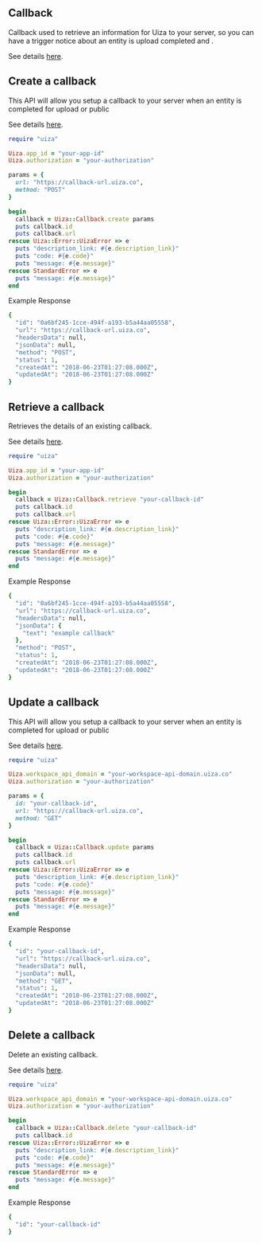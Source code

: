 ## Callback
Callback used to retrieve an information for Uiza to your server, so you can have a trigger notice about an entity is upload completed and .

See details [here](https://docs.uiza.io/#callback).

## Create a callback
This API will allow you setup a callback to your server when an entity is completed for upload or public

See details [here](https://docs.uiza.io/#create-a-callback).

```ruby
require "uiza"

Uiza.app_id = "your-app-id"
Uiza.authorization = "your-authorization"

params = {
  url: "https://callback-url.uiza.co",
  method: "POST"
}

begin
  callback = Uiza::Callback.create params
  puts callback.id
  puts callback.url
rescue Uiza::Error::UizaError => e
  puts "description_link: #{e.description_link}"
  puts "code: #{e.code}"
  puts "message: #{e.message}"
rescue StandardError => e
  puts "message: #{e.message}"
end
```

Example Response
```ruby
{
  "id": "0a6bf245-1cce-494f-a193-b5a44aa05558",
  "url": "https://callback-url.uiza.co",
  "headersData": null,
  "jsonData": null,
  "method": "POST",
  "status": 1,
  "createdAt": "2018-06-23T01:27:08.000Z",
  "updatedAt": "2018-06-23T01:27:08.000Z"
}
```

## Retrieve a callback
Retrieves the details of an existing callback.

See details [here](https://docs.uiza.io/#retrieve-a-callback).

```ruby
require "uiza"

Uiza.app_id = "your-app-id"
Uiza.authorization = "your-authorization"

begin
  callback = Uiza::Callback.retrieve "your-callback-id"
  puts callback.id
  puts callback.url
rescue Uiza::Error::UizaError => e
  puts "description_link: #{e.description_link}"
  puts "code: #{e.code}"
  puts "message: #{e.message}"
rescue StandardError => e
  puts "message: #{e.message}"
end
```

Example Response
```ruby
{
  "id": "0a6bf245-1cce-494f-a193-b5a44aa05558",
  "url": "https://callback-url.uiza.co",
  "headersData": null,
  "jsonData": {
    "text": "example callback"
  },
  "method": "POST",
  "status": 1,
  "createdAt": "2018-06-23T01:27:08.000Z",
  "updatedAt": "2018-06-23T01:27:08.000Z"
}
```

## Update a callback
This API will allow you setup a callback to your server when an entity is completed for upload or public

See details [here](https://docs.uiza.io/#update-a-callback).

```ruby
require "uiza"

Uiza.workspace_api_domain = "your-workspace-api-domain.uiza.co"
Uiza.authorization = "your-authorization"

params = {
  id: "your-callback-id",
  url: "https://callback-url.uiza.co",
  method: "GET"
}

begin
  callback = Uiza::Callback.update params
  puts callback.id
  puts callback.url
rescue Uiza::Error::UizaError => e
  puts "description_link: #{e.description_link}"
  puts "code: #{e.code}"
  puts "message: #{e.message}"
rescue StandardError => e
  puts "message: #{e.message}"
end
```

Example Response
```ruby
{
  "id": "your-callback-id",
  "url": "https://callback-url.uiza.co",
  "headersData": null,
  "jsonData": null,
  "method": "GET",
  "status": 1,
  "createdAt": "2018-06-23T01:27:08.000Z",
  "updatedAt": "2018-06-23T01:27:08.000Z"
}
```

## Delete a callback
Delete an existing callback.

See details [here](https://docs.uiza.io/#delete-a-callback).

```ruby
require "uiza"

Uiza.workspace_api_domain = "your-workspace-api-domain.uiza.co"
Uiza.authorization = "your-authorization"

begin
  callback = Uiza::Callback.delete "your-callback-id"
  puts callback.id
rescue Uiza::Error::UizaError => e
  puts "description_link: #{e.description_link}"
  puts "code: #{e.code}"
  puts "message: #{e.message}"
rescue StandardError => e
  puts "message: #{e.message}"
end
```

Example Response
```ruby
{
  "id": "your-callback-id"
}
```
